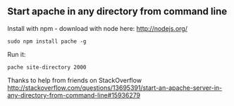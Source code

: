 ## Start apache in any directory from command line

Install with npm - download with node here: http://nodejs.org/

```
sudo npm install pache -g
```
Run it:
```
pache site-directory 2000
```

Thanks to help from friends on StackOverflow
http://stackoverflow.com/questions/13695391/start-an-apache-server-in-any-directory-from-command-line#15936279
